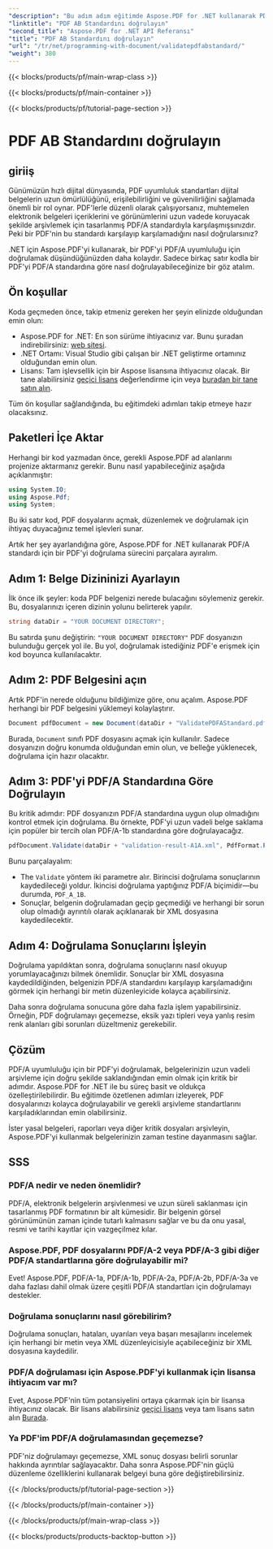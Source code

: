 ```yaml
---
"description": "Bu adım adım eğitimde Aspose.PDF for .NET kullanarak PDF/A-1b standardı için bir PDF'yi nasıl doğrulayacağınızı öğrenin. Uzun vadeli arşivleme için uyumluluğu sağlayın."
"linktitle": "PDF AB Standardını doğrulayın"
"second_title": "Aspose.PDF for .NET API Referansı"
"title": "PDF AB Standardını doğrulayın"
"url": "/tr/net/programming-with-document/validatepdfabstandard/"
"weight": 380
---
```


{{< blocks/products/pf/main-wrap-class >}}

{{< blocks/products/pf/main-container >}}

{{< blocks/products/pf/tutorial-page-section >}}

# PDF AB Standardını doğrulayın

## giriiş

Günümüzün hızlı dijital dünyasında, PDF uyumluluk standartları dijital belgelerin uzun ömürlülüğünü, erişilebilirliğini ve güvenilirliğini sağlamada önemli bir rol oynar. PDF'lerle düzenli olarak çalışıyorsanız, muhtemelen elektronik belgeleri içeriklerini ve görünümlerini uzun vadede koruyacak şekilde arşivlemek için tasarlanmış PDF/A standardıyla karşılaşmışsınızdır. Peki bir PDF'nin bu standardı karşılayıp karşılamadığını nasıl doğrularsınız?

.NET için Aspose.PDF'yi kullanarak, bir PDF'yi PDF/A uyumluluğu için doğrulamak düşündüğünüzden daha kolaydır. Sadece birkaç satır kodla bir PDF'yi PDF/A standardına göre nasıl doğrulayabileceğinize bir göz atalım. 


## Ön koşullar

Koda geçmeden önce, takip etmeniz gereken her şeyin elinizde olduğundan emin olun:

- Aspose.PDF for .NET: En son sürüme ihtiyacınız var. Bunu şuradan indirebilirsiniz: [web sitesi](https://releases.aspose.com/pdf/net/).
- .NET Ortamı: Visual Studio gibi çalışan bir .NET geliştirme ortamınız olduğundan emin olun.
- Lisans: Tam işlevsellik için bir Aspose lisansına ihtiyacınız olacak. Bir tane alabilirsiniz [geçici lisans](https://purchase.aspose.com/temporary-license/) değerlendirme için veya [buradan bir tane satın alın](https://purchase.aspose.com/buy).

Tüm ön koşullar sağlandığında, bu eğitimdeki adımları takip etmeye hazır olacaksınız.

## Paketleri İçe Aktar

Herhangi bir kod yazmadan önce, gerekli Aspose.PDF ad alanlarını projenize aktarmanız gerekir. Bunu nasıl yapabileceğiniz aşağıda açıklanmıştır:

```csharp
using System.IO;
using Aspose.Pdf;
using System;
```

Bu iki satır kod, PDF dosyalarını açmak, düzenlemek ve doğrulamak için ihtiyaç duyacağınız temel işlevleri sunar.

Artık her şey ayarlandığına göre, Aspose.PDF for .NET kullanarak PDF/A standardı için bir PDF'yi doğrulama sürecini parçalara ayıralım.

## Adım 1: Belge Dizininizi Ayarlayın

İlk önce ilk şeyler: koda PDF belgenizi nerede bulacağını söylemeniz gerekir. Bu, dosyalarınızı içeren dizinin yolunu belirterek yapılır.

```csharp
string dataDir = "YOUR DOCUMENT DIRECTORY";
```

Bu satırda şunu değiştirin: `"YOUR DOCUMENT DIRECTORY"` PDF dosyanızın bulunduğu gerçek yol ile. Bu yol, doğrulamak istediğiniz PDF'e erişmek için kod boyunca kullanılacaktır.

## Adım 2: PDF Belgesini açın

Artık PDF'in nerede olduğunu bildiğimize göre, onu açalım. Aspose.PDF herhangi bir PDF belgesini yüklemeyi kolaylaştırır.

```csharp
Document pdfDocument = new Document(dataDir + "ValidatePDFAStandard.pdf");
```

Burada, `Document` sınıfı PDF dosyasını açmak için kullanılır. Sadece dosyanızın doğru konumda olduğundan emin olun, ve belleğe yüklenecek, doğrulama için hazır olacaktır.

## Adım 3: PDF'yi PDF/A Standardına Göre Doğrulayın

Bu kritik adımdır: PDF dosyanızın PDF/A standardına uygun olup olmadığını kontrol etmek için doğrulama. Bu örnekte, PDF'yi uzun vadeli belge saklama için popüler bir tercih olan PDF/A-1b standardına göre doğrulayacağız.

```csharp
pdfDocument.Validate(dataDir + "validation-result-A1A.xml", PdfFormat.PDF_A_1B);
```

Bunu parçalayalım:
- The `Validate` yöntem iki parametre alır. Birincisi doğrulama sonuçlarının kaydedileceği yoldur. İkincisi doğrulama yaptığınız PDF/A biçimidir—bu durumda, `PDF_A_1B`.
- Sonuçlar, belgenin doğrulamadan geçip geçmediği ve herhangi bir sorun olup olmadığı ayrıntılı olarak açıklanarak bir XML dosyasına kaydedilecektir.

## Adım 4: Doğrulama Sonuçlarını İşleyin

Doğrulama yapıldıktan sonra, doğrulama sonuçlarını nasıl okuyup yorumlayacağınızı bilmek önemlidir. Sonuçlar bir XML dosyasına kaydedildiğinden, belgenizin PDF/A standardını karşılayıp karşılamadığını görmek için herhangi bir metin düzenleyicide kolayca açabilirsiniz.

Daha sonra doğrulama sonucuna göre daha fazla işlem yapabilirsiniz. Örneğin, PDF doğrulamayı geçemezse, eksik yazı tipleri veya yanlış resim renk alanları gibi sorunları düzeltmeniz gerekebilir.

## Çözüm

PDF/A uyumluluğu için bir PDF'yi doğrulamak, belgelerinizin uzun vadeli arşivleme için doğru şekilde saklandığından emin olmak için kritik bir adımdır. Aspose.PDF for .NET ile bu süreç basit ve oldukça özelleştirilebilirdir. Bu eğitimde özetlenen adımları izleyerek, PDF dosyalarınızı kolayca doğrulayabilir ve gerekli arşivleme standartlarını karşıladıklarından emin olabilirsiniz.

İster yasal belgeleri, raporları veya diğer kritik dosyaları arşivleyin, Aspose.PDF'yi kullanmak belgelerinizin zaman testine dayanmasını sağlar.

## SSS

### PDF/A nedir ve neden önemlidir?
PDF/A, elektronik belgelerin arşivlenmesi ve uzun süreli saklanması için tasarlanmış PDF formatının bir alt kümesidir. Bir belgenin görsel görünümünün zaman içinde tutarlı kalmasını sağlar ve bu da onu yasal, resmi ve tarihi kayıtlar için vazgeçilmez kılar.

### Aspose.PDF, PDF dosyalarını PDF/A-2 veya PDF/A-3 gibi diğer PDF/A standartlarına göre doğrulayabilir mi?
Evet! Aspose.PDF, PDF/A-1a, PDF/A-1b, PDF/A-2a, PDF/A-2b, PDF/A-3a ve daha fazlası dahil olmak üzere çeşitli PDF/A standartları için doğrulamayı destekler.

### Doğrulama sonuçlarını nasıl görebilirim?
Doğrulama sonuçları, hataları, uyarıları veya başarı mesajlarını incelemek için herhangi bir metin veya XML düzenleyicisiyle açabileceğiniz bir XML dosyasına kaydedilir.

### PDF/A doğrulaması için Aspose.PDF'yi kullanmak için lisansa ihtiyacım var mı?
Evet, Aspose.PDF'nin tüm potansiyelini ortaya çıkarmak için bir lisansa ihtiyacınız olacak. Bir lisans alabilirsiniz [geçici lisans](https://purchase.aspose.com/temporary-license/) veya tam lisans satın alın [Burada](https://purchase.aspose.com/buy).

### Ya PDF'im PDF/A doğrulamasından geçemezse?
PDF'niz doğrulamayı geçemezse, XML sonuç dosyası belirli sorunlar hakkında ayrıntılar sağlayacaktır. Daha sonra Aspose.PDF'nin güçlü düzenleme özelliklerini kullanarak belgeyi buna göre değiştirebilirsiniz.

{{< /blocks/products/pf/tutorial-page-section >}}

{{< /blocks/products/pf/main-container >}}

{{< /blocks/products/pf/main-wrap-class >}}

{{< blocks/products/products-backtop-button >}}